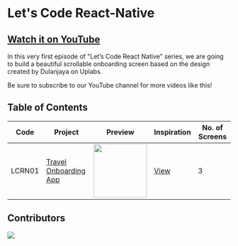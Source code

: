 # Let's Code React-Native

## [Watch it on YouTube](https://youtu.be/1XP28xVToho)

In this very first episode of "Let’s Code React Native" series, we are going to build a beautiful scrollable onboarding screen based on the design created by Dulanjaya on Uplabs. 

Be sure to subscribe to our YouTube channel for more videos like this!

## Table of Contents

| Code | Project | Preview | Inspiration | No. of Screens |
| ------ | ------ | ------ | ------ | ------ |
| LCRN01 | [Travel Onboarding App](https://youtu.be/1XP28xVToho) | <img src="https://assets.materialup.com/uploads/64d8b287-3952-49d9-b279-463414ac53b9/preview.png" width="120" /> | [View](https://www.uplabs.com/posts/splash-screen-mobile-ui-5) | 3 |

## Contributors

<a href="https://github.com/byprogrammers/lets-code-react-native/graphs/contributors">
  <img src="https://contributors-img.web.app/image?repo=byprogrammers/lets-code-react-native" />
</a>

